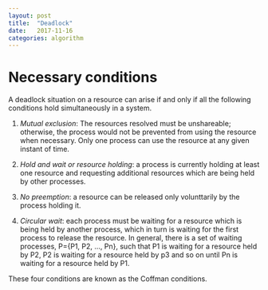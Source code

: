 ```yaml
---
layout: post
title:  "Deadlock"
date:   2017-11-16
categories: algorithm
---
```


# Necessary conditions #
A deadlock situation on a resource can arise if and only if all the following conditions hold simultaneously in a system.

1. *Mutual exclusion*: The resources resolved must be unshareable; otherwise, the process would not be prevented from using the resource when necessary. Only one process can use the resource at any given instant of time.

2. *Hold and wait or resource holding*: a process is currently holding at least one resource and requesting additional resources which are being held by other processes.

3. *No preemption*: a resource can be released only volunttarily by the process holding it.

4. *Circular wait*: each process must be waiting for a resource which is being held by another process, which in turn is waiting for the first process to release the resource. In general, there is a set of waiting processes, P={P1, P2, ..., Pn}, such that P1 is waiting for a resource held by P2, P2 is waiting for a resource held by p3 and so on until Pn is waiting for a resource held by P1.

These four conditions are known as the Coffman conditions.
